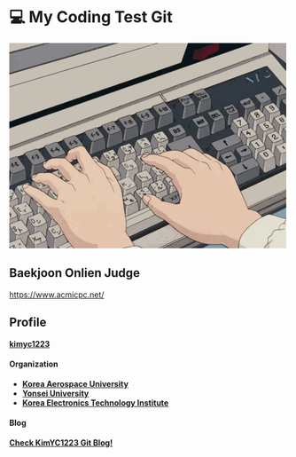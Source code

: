 # 💻 My Coding Test Git



![Title](https://github.com/KimYC1223/MyCodingTest/blob/main/ReadMeTitle.gif?raw=true)



## Baekjoon Onlien Judge

https://www.acmicpc.net/



## Profile

**[kimyc1223](https://www.acmicpc.net/user/kimyc1223)**

#### Organization

- **[Korea Aerospace University](https://www.acmicpc.net/school/ranklist/409)**
- **[Yonsei University](https://www.acmicpc.net/school/ranklist/331)**
- **[Korea Electronics Technology Institute](https://www.acmicpc.net/school/ranklist/931)**

#### Blog

**[Check KimYC1223 Git Blog!](https://kimyc1223.github.io/)**


